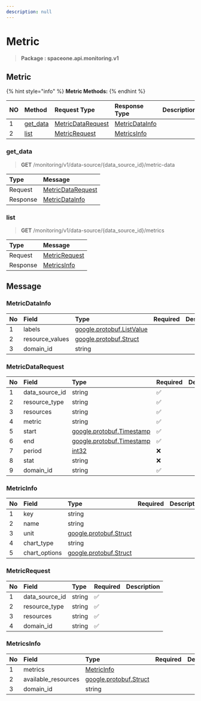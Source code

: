 ```yaml
---
description: null
---
```


# Metric

> **Package : spaceone.api.monitoring.v1**

## Metric

{% hint style="info" %}
**Metric Methods:**
{% endhint %}

| NO | Method | Request Type | Response Type | Description |
| :--- | :--- | :--- | :--- | :--- |
| 1 | [get\_data](metric%20%281%29.md#get_data) | [MetricDataRequest](metric%20%281%29.md#metricdatarequest) | [MetricDataInfo](metric%20%281%29.md#metricdatainfo) |  |
| 2 | [list](metric%20%281%29.md#list) | [MetricRequest](metric%20%281%29.md#metricrequest) | [MetricsInfo](metric%20%281%29.md#metricsinfo) |  |

### get\_data

> **GET** /monitoring/v1/data-source/{data\_source\_id}/metric-data

| Type | Message |
| :--- | :--- |
| Request | [MetricDataRequest](metric%20%281%29.md#metricdatarequest) |
| Response | [MetricDataInfo](metric%20%281%29.md#metricdatainfo) |

### list

> **GET** /monitoring/v1/data-source/{data\_source\_id}/metrics

| Type | Message |
| :--- | :--- |
| Request | [MetricRequest](metric%20%281%29.md#metricrequest) |
| Response | [MetricsInfo](metric%20%281%29.md#metricsinfo) |

## Message

### MetricDataInfo

| No | Field | Type | Required | Description |
| :--- | :--- | :--- | :--- | :--- |
| 1 | labels | [google.protobuf.ListValue](https://developers.google.com/protocol-buffers/docs/reference/overview) |  |  |
| 2 | resource\_values | [google.protobuf.Struct](https://github.com/protocolbuffers/protobuf/blob/master/src/google/protobuf/struct.proto) |  |  |
| 3 | domain\_id | string |  |  |

### MetricDataRequest

| No | Field | Type | Required | Description |
| :--- | :--- | :--- | :--- | :--- |
| 1 | data\_source\_id | string | ✅ |  |
| 2 | resource\_type | string | ✅ |  |
| 3 | resources | string | ✅ |  |
| 4 | metric | string | ✅ |  |
| 5 | start | [google.protobuf.Timestamp](https://github.com/protocolbuffers/protobuf/blob/master/src/google/protobuf/timestamp.proto) | ✅ |  |
| 6 | end | [google.protobuf.Timestamp](https://github.com/protocolbuffers/protobuf/blob/master/src/google/protobuf/timestamp.proto) | ✅ |  |
| 7 | period | [int32](https://github.com/protocolbuffers/protobuf/blob/master/src/google/protobuf/type.proto) | ❌ |  |
| 8 | stat | string | ❌ |  |
| 9 | domain\_id | string | ✅ |  |

### MetricInfo

| No | Field | Type | Required | Description |
| :--- | :--- | :--- | :--- | :--- |
| 1 | key | string |  |  |
| 2 | name | string |  |  |
| 3 | unit | [google.protobuf.Struct](https://github.com/protocolbuffers/protobuf/blob/master/src/google/protobuf/struct.proto) |  |  |
| 4 | chart\_type | string |  |  |
| 5 | chart\_options | [google.protobuf.Struct](https://github.com/protocolbuffers/protobuf/blob/master/src/google/protobuf/struct.proto) |  |  |

### MetricRequest

| No | Field | Type | Required | Description |
| :--- | :--- | :--- | :--- | :--- |
| 1 | data\_source\_id | string | ✅ |  |
| 2 | resource\_type | string | ✅ |  |
| 3 | resources | string | ✅ |  |
| 4 | domain\_id | string | ✅ |  |

### MetricsInfo

| No | Field | Type | Required | Description |
| :--- | :--- | :--- | :--- | :--- |
| 1 | metrics | [MetricInfo](metric%20%281%29.md#metricinfo) |  |  |
| 2 | available\_resources | [google.protobuf.Struct](https://github.com/protocolbuffers/protobuf/blob/master/src/google/protobuf/struct.proto) |  |  |
| 3 | domain\_id | string |  |  |

